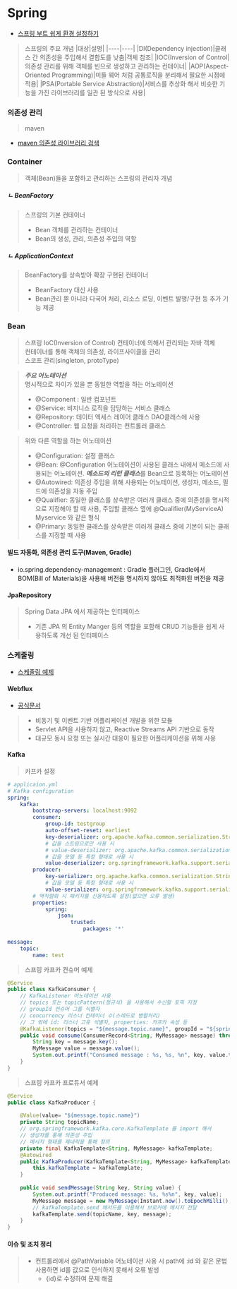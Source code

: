 # Spring

* [스프링 부트 쉽게 환경 설정하기](https://start.spring.io/)

> 스프링의 주요 개념
> |대상|설명|
> |----|----|
> |DI(Dependency injection)|클래스 간 의존성을 주입해서 결합도를 낮춤|객체 참조|
> |IOC(Inversion of Control|의존성 관리를 위해 객체를 빈으로 생성하고 관리하는 컨테이너|
> |AOP(Aspect-Oriented Programming)|미들 웨어 처럼 공통로직을 분리해서 필요한 시점에 적용|
> |PSA(Portable Service Abstraction)|서비스를 추상화 해서 비슷한 기능을 가진 라이브러리를 일관 된 방식으로 사용|

### 의존성 관리
> maven
* [maven 의존성 라이브러리 검색](https://central.sonatype.com/?smo=true)

### Container
> 객체(Bean)들을 포함하고 관리하는 스프링의 관리자 개념
##### ㄴ BeanFactory
> 스프링의 기본 컨테이너  
> * Bean 객체를 관리하는 컨테이너
> * Bean의 생성, 관리, 의존성 주입의 역할
##### ㄴ ApplicationContext
> BeanFactory를 상속받아 확장 구현된 컨테이너
> * BeanFactory 대신 사용
> * Bean관리 뿐 아니라 다국어 처리, 리소스 로딩, 이벤트 발행/구현 등 추가 기능 제공


### Bean
> 스프링 IoC(Inversion of Control) 컨테이너에 의해서 관리되는 자바 객체   
> 컨테이너를 통해 객체의 의존성, 라이프사이클을 관리   
> 스코프 관리(singleton, protoType)

> ***주요 어노테이션***   
> 명시적으로 차이가 있을 뿐 동일한 역할을 하는 어노테이션
> * @Component : 일반 컴포넌트
> * @Service: 비지니스 로직을 담당하는 서비스 클래스
> * @Repository: 데이터 엑세스 레이어 클래스 DAO클래스에 사용
> * @Controller: 웹 요청을 처리하는 컨트롤러 클래스  

> 위와 다른 역할을 하는 어노테이션
> * @Configuration: 설정 클래스
> * @Bean: @Configuration 어노테이션이 사용된 클래스 내에서 메소드에 사용되는 어노테이션. ***메소드의 리턴 클래스***를 Bean으로 등록하는 어노테이션
> * @Autowired: 의존성 주입을 위해 사용되는 어노테이션, 생성자, 메소드, 필드에 의존성을 자동 주입
> * @Qualifier: 동일한 클래스를 상속받은 여러개 클래스 중에 의존성을 명시적으로 지정해야 할 때 사용, 주입할 클래스 옆에 @Qualifier(MyServiceA) Myservice 와 같은 형식
> * @Primary: 동일한 클래스를 상속받은 여러개 클래스 중에 기본이 되는 클래스를 지정할 때 사용


#### 빌드 자동화, 의존성 관리 도구(Maven, Gradle)
* io.spring.dependency-management : Gradle 플러그인, Gradle에서 BOM(Bill of Materials)을 사용해 버전을 명시하지 않아도 최적화된 버전을 제공

#### JpaRepository
> Spring Data JPA 에서 제공하는 인터페이스
> * 기존 JPA 의 Entity Manger 등의 역할을 포함해 CRUD 기능들을 쉽게 사용하도록 개선 된 인터페이스

### 스케줄링
* [스케줄링 예제](https://spring.io/guides/gs/scheduling-tasks/)

#### Webflux
* [공식문서](https://docs.spring.io/spring-framework/reference/web/webflux.html)
> * 비동기 및 이벤트 기반 어플리케이션 개발을 위한 모듈
> * Servlet API을 사용하지 않고, Reactive Streams API 기반으로 동작
> * 대규모 동시 요청 또는 실시간 대응이 필요한 어플리케이션을 위해 사용

#### Kafka
> 카프카 설정
```yml
# applicaion.yml
# Kafka configuration  
spring:  
    kafka:  
        bootstrap-servers: localhost:9092  
        consumer:  
            group-id: testgroup  
            auto-offset-reset: earliest  
            key-deserializer: org.apache.kafka.common.serialization.StringDeserializer  
			# 값을 스트링으로만 사용 시  
			# value-deserializer: org.apache.kafka.common.serialization.StringDeserializer  
            # 값을 모델 등 특정 형태로 사용 시
            value-deserializer: org.springframework.kafka.support.serializer.JsonDeserializer  
        producer:  
            key-serializer: org.apache.kafka.common.serialization.StringSerializer
            # 값을 모델 등 특정 형태로 사용 시  
            value-serializer: org.springframework.kafka.support.serializer.JsonSerializer
        # 역직렬화 시 패키지를 신용하도록 설정(없으면 오류 발생)      
        properties:  
            spring:  
                json:  
                    trusted:  
                        packages: '*'  
  
message:  
    topic:  
        name: test
```


> 스프링 카프카 컨슈머 예제
```java
@Service  
public class KafkaConsumer {  
	// KafkaListener 어노테이션 사용
	// topics 또는 topicPattern(정규식) 을 사용해서 수신할 토픽 지정
	// groupId 컨슈머 그룹 식별자
	// concurrency 리스너 컨테이너 수(스레드로 병렬처리)
	// 그 밖에 id: 리스너 고유 식별자, properties: 카프카 속성 등
    @KafkaListener(topics = "${message.topic.name}", groupId = "${spring.kafka.consumer.group-id}", concurrency = "3")  
    public void consume(ConsumerRecord<String, MyMessage> message) throws IOException {  
        String key = message.key();  
        MyMessage value = message.value();  
		System.out.printf("Consumed message : %s, %s, %n", key, value.toString());  
    }  
}
```
> 스프링 카프카 프로듀서 예제
```java
@Service  
public class KafkaProducer {  
  
    @Value(value= "${message.topic.name}")  
    private String topicName;
	// org.springframework.kafka.core.KafkaTemplate 를 import 해서
	// 생성자를 통해 의존성 주입
	// 메시지 형태를 제네릭을 통해 정의
    private final KafkaTemplate<String, MyMessage> kafkaTemplate;  
    @Autowired  
    public KafkaProducer(KafkaTemplate<String, MyMessage> kafkaTemplate) {  
        this.kafkaTemplate = kafkaTemplate;  
    }  
	
    public void sendMessage(String key, String value) {  
        System.out.printf("Produced message: %s, %s%n", key, value);  
        MyMessage message = new MyMessage(Instant.now().toEpochMilli(), value);  
        // kafkaTemplate.send 메서드를 이용해서 브로커에 메시지 전달
        kafkaTemplate.send(topicName, key, message);  
    }  
}
```


#### 이슈 및 조치 정리
>* 컨트롤러에서 @PathVariable 어노테이션 사용 시 path에 :id 와 같은 문법 사용하면 id를 값으로 인식하지 못해서 오류 발생
>	* {id}로 수정하여 문제 해결
